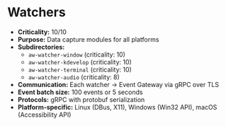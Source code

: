 # Watchers

- **Criticality:** 10/10
- **Purpose:** Data capture modules for all platforms
- **Subdirectories:**
  - `aw-watcher-window` (criticality: 10)
  - `aw-watcher-kdevelop` (criticality: 10)
  - `aw-watcher-terminal` (criticality: 10)
  - `aw-watcher-audio` (criticality: 8)
- **Communication:** Each watcher → Event Gateway via gRPC over TLS
- **Event batch size:** 100 events or 5 seconds
- **Protocols:** gRPC with protobuf serialization
- **Platform-specific:** Linux (DBus, X11), Windows (Win32 API), macOS (Accessibility API)
